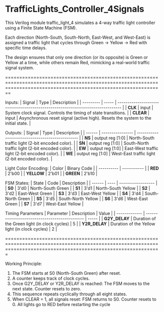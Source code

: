 # TrafficLights_Controller_4Signals

This Verilog module traffic_light_4 simulates a 4-way traffic light controller using a Finite State Machine (FSM).

Each direction (North-South, South-North, East-West, and West-East) is assigned a traffic light that cycles through Green → Yellow → Red with specific time delays.

The design ensures that only one direction (or its opposite) is Green or Yellow at a time, while others remain Red, mimicking a real-world traffic signal system.

====================================================================================================================================================================


Inputs: 
| Signal    | Type  | Description                                                                      |
| --------- | ----- | -------------------------------------------------------------------------------- |
| **CLK**   | input | System clock signal. Controls the timing of state transitions.                   |
| **CLEAR** | input | Asynchronous reset signal (active high). Resets the system to the initial state. |


Outputs:
| Signal | Type             | Description                                      |
| ------ | ---------------- | ------------------------------------------------ |
| **NS** | output reg [1:0] | North-South traffic light (2-bit encoded color). |
| **SN** | output reg [1:0] | South-North traffic light (2-bit encoded color). |
| **EW** | output reg [1:0] | East-West traffic light (2-bit encoded color).   |
| **WE** | output reg [1:0] | West-East traffic light (2-bit encoded color).   |


Light Color Encoding:
| Color      | Binary Code |
| ---------- | ----------- |
| **RED**    | 2'b00       |
| **YELLOW** | 2'b01       |
| **GREEN**  | 2'b10       |



FSM States:
| State  | Code | Description        |
| ------ | ---- | ------------------ |
| **S0** | 3'd0 | North-South Green  |
| **S1** | 3'd1 | North-South Yellow |
| **S2** | 3'd2 | East-West Green    |
| **S3** | 3'd3 | East-West Yellow   |
| **S4** | 3'd4 | South-North Green  |
| **S5** | 3'd5 | South-North Yellow |
| **S6** | 3'd6 | West-East Green    |
| **S7** | 3'd7 | West-East Yellow   |


Timing Parameters
| Parameter     | Description                                    | Value |
| ------------- | ---------------------------------------------- | ----- |
| **G2Y_DELAY** | Duration of the Green light (in clock cycles)  | 5     |
| **Y2R_DELAY** | Duration of the Yellow light (in clock cycles) | 2     |


===================================================================================================================================================================

Working Principle:
1. The FSM starts at S0 (North-South Green) after reset.
2. A counter keeps track of clock cycles.
3. Once G2Y_DELAY or Y2R_DELAY is reached:
    The FSM moves to the next state.
    Counter resets to zero.
4. This sequence repeats cyclically through all eight states.
5. When CLEAR = 1, all signals reset:
    FSM returns to S0.
    Counter resets to 0.
    All lights go to RED before restarting the cycle


